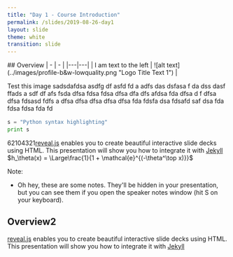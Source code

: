 ```yaml
---
title: "Day 1 - Course Introduction"
permalink: /slides/2019-08-26-day1
layout: slide
theme: white
transition: slide
---
```


<section data-markdown>
## Overview
| - | - |
|---|---|
| I am text to the left  | ![alt text](../images/profile-b&w-lowquality.png "Logo Title Text 1") |
	
Test this image sadsdafdsa asdfg df asfd fd a adfs das dsfasa f da dss dasf ffads a sdf df afs fsda dfsa fdsa fdsa dfsa dfa dfs afdsa fda dfsa d f dfsa dfsa fdsasd fdfs a dfsa dfsa dfsa dfsa dfsa fda fdsfa dsa fdsafd saf dsa fda fdsa fdsa fda fd	


```python
s = "Python syntax highlighting"
print s
```

62104321[reveal.js](https://github.com/hakimel/reveal.js/) enables you to create
beautiful interactive slide decks using HTML. This presentation will show you
how to integrate it with [Jekyll](http://jekyllrb.com/) $h_\theta(x) = \Large\frac{1}{1 + \mathcal{e}^{(-\theta^\top x)}}$

Note:
* Oh hey, these are some notes. They'll be hidden in your presentation, but you can see them if you open the speaker notes window (hit S on your keyboard).

</section>

<section data-markdown>
	
	
## Overview2

[reveal.js](https://github.com/hakimel/reveal.js/) enables you to create
beautiful interactive slide decks using HTML. This presentation will show you
how to integrate it with [Jekyll](http://jekyllrb.com/)
</section>
